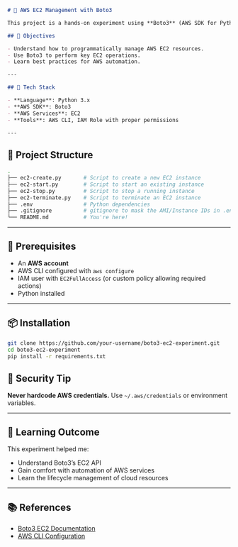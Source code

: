 ````markdown
# 🚀 AWS EC2 Management with Boto3

This project is a hands-on experiment using **Boto3** (AWS SDK for Python) to **create**, **start**, **stop**, and **terminate** an **Amazon EC2 instance** via Python scripts.

## 📌 Objectives

- Understand how to programmatically manage AWS EC2 resources.
- Use Boto3 to perform key EC2 operations.
- Learn best practices for AWS automation.

---

## 🧰 Tech Stack

- **Language**: Python 3.x
- **AWS SDK**: Boto3
- **AWS Services**: EC2
- **Tools**: AWS CLI, IAM Role with proper permissions

---
````

## 📂 Project Structure

```bash
.
├── ec2-create.py       # Script to create a new EC2 instance
├── ec2-start.py        # Script to start an existing instance
├── ec2-stop.py         # Script to stop a running instance
├── ec2-terminate.py    # Script to terminate an EC2 instance
├── .env                # Python dependencies
├── .gitignore          # gitignore to mask the AMI/Instance IDs in .env
└── README.md           # You're here!

````

---

## 🔐 Prerequisites

* An **AWS account**
* AWS CLI configured with `aws configure`
* IAM user with `EC2FullAccess` (or custom policy allowing required actions)
* Python installed

---

## 📦 Installation

```bash
git clone https://github.com/your-username/boto3-ec2-experiment.git
cd boto3-ec2-experiment
pip install -r requirements.txt
```



## 🔐 Security Tip

**Never hardcode AWS credentials.** Use `~/.aws/credentials` or environment variables.

---

## 📖 Learning Outcome

This experiment helped me:

* Understand Boto3’s EC2 API
* Gain comfort with automation of AWS services
* Learn the lifecycle management of cloud resources

---

## 📚 References

* [Boto3 EC2 Documentation](https://boto3.amazonaws.com/v1/documentation/api/latest/reference/services/ec2.html)
* [AWS CLI Configuration](https://docs.aws.amazon.com/cli/latest/userguide/cli-chap-configure.html)


